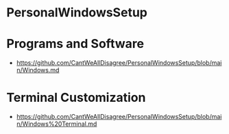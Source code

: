 # PersonalWindowsSetup

# Programs and Software
* https://github.com/CantWeAllDisagree/PersonalWindowsSetup/blob/main/Windows.md
# Terminal Customization
* https://github.com/CantWeAllDisagree/PersonalWindowsSetup/blob/main/Windows%20Terminal.md

